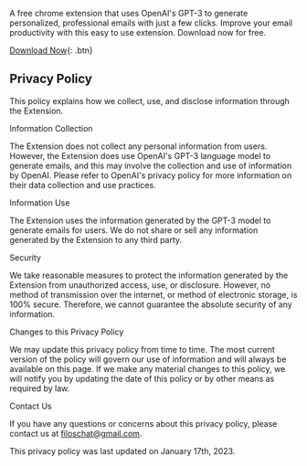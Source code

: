 A free chrome extension that uses OpenAI's GPT-3 to generate personalized, professional emails with just a few clicks. Improve your email productivity with this easy to use extension. Download now for free.


[Download Now](https://chrome.google.com/webstore/detail/filos-chat/lkicjijaaebgeogmhdeaobfoobnkonel?hl=en){: .btn}

## Privacy Policy

This policy explains how we collect, use, and disclose information through the Extension.

Information Collection

The Extension does not collect any personal information from users. However, the Extension does use OpenAI's GPT-3 language model to generate emails, and this may involve the collection and use of information by OpenAI. Please refer to OpenAI's privacy policy for more information on their data collection and use practices.

Information Use

The Extension uses the information generated by the GPT-3 model to generate emails for users. We do not share or sell any information generated by the Extension to any third party.

Security

We take reasonable measures to protect the information generated by the Extension from unauthorized access, use, or disclosure. However, no method of transmission over the internet, or method of electronic storage, is 100% secure. Therefore, we cannot guarantee the absolute security of any information.

Changes to this Privacy Policy

We may update this privacy policy from time to time. The most current version of the policy will govern our use of information and will always be available on this page. If we make any material changes to this policy, we will notify you by updating the date of this policy or by other means as required by law.

Contact Us

If you have any questions or concerns about this privacy policy, please contact us at filoschat@gmail.com.

This privacy policy was last updated on January 17th, 2023.